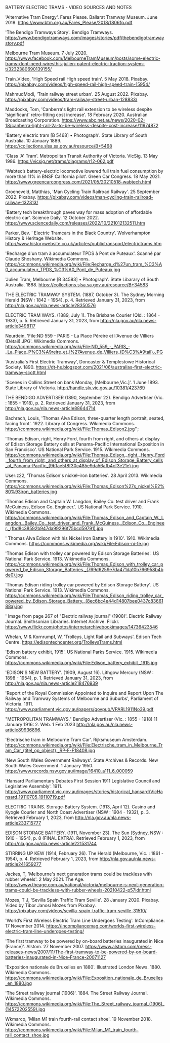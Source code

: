 BATTERY ELECTRIC TRAMS - VIDEO SOURCES AND NOTES

'Alternative Tram Energy'. Fares Please. Ballarat Tramway Museum. June 2018. https://www.btm.org.au/Fares_Please/2018/1806fp.pdf

'The Bendigo Tramways Story'. Bendigo Tramways. https://www.bendigotramways.com/images/stories/pdf/thebendigotramwaystory.pdf

Melbourne Tram Museum. 7 July 2020. https://www.facebook.com/MelbourneTramMuseum/posts/some-electric-trams-dont-need-wiresthis-julien-patent-electric-traction-system-t/3232380690139155/

Train_Video, 'High Speed rail High speed train'. 5 May 2018. Pixabay. https://pixabay.com/videos/high-speed-rail-high-speed-train-15954/

MahmudModi, 'Train railway street urban'. 25 August 2022. Pixabay. https://pixabay.com/videos/tram-railway-street-urban-128833/

Maddocks, Tom, 'Canberra's light rail extension to be wireless despite 'significant' retro-fitting cost increase'. 18 February 2020. Australian Broadcasting Corporation. https://www.abc.net.au/news/2020-02-18/canberra-light-rail-2a-to-be-wireless-despite-cost-increase/11974872

'Battery electric tram [B 5468] • Photograph'. State Library of South Australia. 10 January 1889. https://collections.slsa.sa.gov.au/resource/B+5468

'Class 'A' Tram'. Metropolitan Transit Authority of Victoria. VicSig. 13 May 1986. https://vicsig.net/trams/diagrams/r12-062.pdf

'Wabtec’s battery-electric locomotive lowered full train fuel consumption by more than 11% in BNSF California pilot'. Green Car Congress. 18 May 2021. https://www.greencarcongress.com/2021/05/20210518-wabtech.html

Groeneveld, Matthias, 'Man Cycling Train Railroad Railway'. 25 September 2022. Pixabay. https://pixabay.com/videos/man-cycling-train-railroad-railway-132313/

'Battery tech breakthrough paves way for mass adoption of affordable electric car'. Science Daily. 12 October 2022. https://www.sciencedaily.com/releases/2022/10/221012132511.htm

Parker, Bev. ' Electric Tramcars in the Black Country'. Wolverhampton History & Heritage Website. http://www.historywebsite.co.uk/articles/publictransport/electrictrams.htm

'Recharge d'un tram à accumulateur TPDS à Pont de Puteaux'.  Scanné par Claude Shoshany. Wikimedia Commons. https://commons.wikimedia.org/wiki/File:Recharge_d%27un_tram_%C3%A0_accumulateur_TPDS_%C3%A0_Pont_de_Puteaux.jpg

'Julien Tram, Melbourne [B 34583] • Photograph'. State Libarary of South Australia. 1888. https://collections.slsa.sa.gov.au/resource/B+34583

THE ELECTRIC TRAMWAY SYSTEM. (1887, October 3). The Sydney Morning Herald (NSW : 1842 - 1954), p. 4. Retrieved January 31, 2023, from http://nla.gov.au/nla.news-article28350576 

ELECTRIC TRAM WAYS. (1889, July 1). The Brisbane Courier (Qld. : 1864 - 1933), p. 5. Retrieved January 31, 2023, from http://nla.gov.au/nla.news-article3498117 

Neurdein, 'File:ND 559 - PARIS - La Place Péreire et l'Avenue de Villiers (Détail).JPG'. Wikimedia Commons. https://commons.wikimedia.org/wiki/File:ND_559_-_PARIS_-_La_Place_P%C3%A9reire_et_l%27Avenue_de_Villiers_(D%C3%A9tail).JPG

'Australia's First Electric Tramway', Doncaster & Templestowe Historical Society. 1890. https://dt-hs.blogspot.com/2021/06/australias-first-electric-tramway-scott.html

'Scenes in Collins Street on bank Monday, [Melbourne,Vic.]'. 1 June 1893. State Library of Victoria. http://handle.slv.vic.gov.au/10381/423769

THE BENDIGO ADVERTISER (1890, September 22). Bendigo Advertiser (Vic. : 1855 - 1918), p. 2. Retrieved January 31, 2023, from http://nla.gov.au/nla.news-article88644714 

Bachrach, Louis, 'Thomas Alva Edison, three-quarter length portrait, seated, facing front'. 1922. Library of Congress. Wikimedia Commons. https://commons.wikimedia.org/wiki/File:Thomas_Edison2.jpg'';

'Thomas Edison, right, Henry Ford, fourth from right, and others at display of Edison Storage Battery cells at Panama-Pacific International Exposition in San Francisco'. US National Park Service. 1915. Wikimedia Commons. https://commons.wikimedia.org/wiki/File:Thomas_Edison,_right,_Henry_Ford,_fourth_from_right,_and_others_at_display_of_Edison_Storage_Battery_cells_at_Panama-Pacific_(9b1ae5f8f30c485e9da56afb4cf3e21e).jpg

User:z22, 'Thomas Edison's nickel–iron batteries'. 28 April 2013. Wikimedia Commons. https://commons.wikimedia.org/wiki/File:Thomas_Edison%27s_nickel%E2%80%93iron_batteries.jpg

'Thomas Edison and Captain W. Langdon, Bailey Co. test driver and Frank McGuiness, Edison Co. Engineer.'. US National Park Service. 1910. Wikimedia Commons. https://commons.wikimedia.org/wiki/File:Thomas_Edison_and_Captain_W._Langdon,_Bailey_Co._test_driver_and_Frank_McGuiness,_Edison_Co._Engineer._(fbd8c38592b947da99296f75bcd59791).jpg

' Thomas Alva Edison with his Nickel Iron Battery in 1910'. 1910. Wikimedia Commons. https://commons.wikimedia.org/wiki/File:Edison-ni-fe.jpg

'Thomas Edison with trolley car powered by Edison Storage Batteries'. US National Park Service. 1913. Wikimedia Commons. https://commons.wikimedia.org/wiki/File:Thomas_Edison_with_trolley_car_powered_by_Edison_Storage_Batteries._(769d6259e7da471da10b766958b4bde0).jpg

'Thomas Edison riding trolley car powered by Edison Storage Battery'. US National Park Service. 1913. Wikimedia Commons. https://commons.wikimedia.org/wiki/File:Thomas_Edison_riding_trolley_car_powered_by_Edison_Storage_Battery._(8ec6bc4e44d14807bee0437c8366188a).jpg

' Image from page 267 of "Electric railway journal" (1908)'. Electric Railway Journal. Smithsonian Libraries. Internet Archive. Flickr. https://www.flickr.com/photos/internetarchivebookimages/14736423546

Whelan, M & Kornrumpf, W, 'Trolleys, Light Rail and Subways'. Edison Tech Centre. https://edisontechcenter.org/TrolleysTrams.html

'Edison battery exhibit, 1915'. US National Parks Service. 1915. Wikimedia Commons. https://commons.wikimedia.org/wiki/File:Edison_battery_exhibit,_1915.jpg

'EDISON'S NEW BATTERY'. (1909, August 16). Lithgow Mercury (NSW : 1898 - 1954), p. 1. Retrieved January 31, 2023, from http://nla.gov.au/nla.news-article218476939

'Report of the Royal Commission Appointed to Inquire and Report Upon The Railway and Tramway Systems of Melbourne and Suburbs', Parliament of Victoria. 1911. https://www.parliament.vic.gov.au/papers/govpub/VPARL1911No39.pdf

"METROPOLITAN TRAMWAYS." Bendigo Advertiser (Vic. : 1855 - 1918) 11 January 1916: 2. Web. 1 Feb 2023 <http://nla.gov.au/nla.news-article89936896>. 

'Electrische tram in Melbourne Tram Car'. Rijksmuseum Amsterdam. https://commons.wikimedia.org/wiki/File:Electrische_tram_in_Melbourne_Tram_Car_(titel_op_object),_RP-F-F18408.jpg

'New South Wales Government Railways'. State Archives & Records. New South Wales Government. 1 January 1950. https://www.records.nsw.gov.au/image/16410_a111_6_000059

'Hansard Parliamentary Debates First Session 1911 Legislative Council and Legislative Assembly'. 1911. https://www.parliament.vic.gov.au/images/stories/historical_hansard/VicHansard_19110705_19110719.pdf

ELECTRIC TRAINS. Storage-Battery System. (1913, April 12). Casino and Kyogle Courier and North Coast Advertiser (NSW : 1904 - 1932), p. 3. Retrieved February 1, 2023, from http://nla.gov.au/nla.news-article233715777 

EDISON STORAGE BATTERY. (1911, November 23). The Sun (Sydney, NSW : 1910 - 1954), p. 8 (FINAL EXTRA). Retrieved February 1, 2023, from http://nla.gov.au/nla.news-article221531744 

STIRRING UP KEW (1914, February 26). The Herald (Melbourne, Vic. : 1861 - 1954), p. 4. Retrieved February 1, 2023, from http://nla.gov.au/nla.news-article241659277 

Jackes, T, 'Melbourne's next generation trams could be trackless with rubber wheels'. 2 May 2021. The Age. https://www.theage.com.au/national/victoria/melbourne-s-next-generation-trams-could-be-trackless-with-rubber-wheels-20210422-p57ldr.html

Mozes, T J, 'Sevilla Spain Traffic Tram Seville'. 28 January 2020. Pixabay. Video by Tibor Janosi Mozes from Pixabay. https://pixabay.com/videos/sevilla-spain-traffic-tram-seville-31510/

'World’s First Wireless Electric Tram Line Undergoes Testing'. InCompliance. 17 November 2014. https://incompliancemag.com/worlds-first-wireless-electric-tram-line-undergoes-testing/

'The first tramway to be powered by on-board batteries inaugurated in Nice (France)'. Alstom. 27 November 2007. https://www.alstom.com/press-releases-news/2007/11/The-first-tramway-to-be-powered-by-on-board-batteries-inaugurated-in-Nice-France-20071127

'Exposition nationale de Bruxelles en 1880'. Illustrated London News. 1880. Wikimedia Commons. https://commons.wikimedia.org/wiki/File:Exposition_nationale_de_Bruxelles_en_1880.jpg

'The Street railway journal (1906)'. 1884. The Street Railway Journal. Wikimedia Commons. https://commons.wikimedia.org/wiki/File:The_Street_railway_journal_(1906)_(14572202559).jpg

Wkmarco, 'Milan M1 train fourth-rail contact shoe'. 19 November 2018. Wikimedia Commons. https://commons.wikimedia.org/wiki/File:Milan_M1_train_fourth-rail_contact_shoe.jpg
